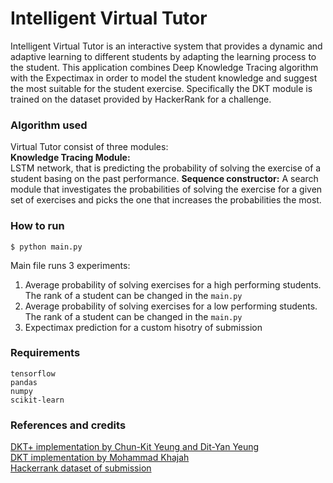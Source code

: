 # Intelligent Virtual Tutor
Intelligent Virtual Tutor is an interactive system that provides a dynamic and adaptive learning to different students by adapting the learning process to the student. This application combines Deep Knowledge Tracing algorithm with the Expectimax in order to model the student knowledge and suggest the most suitable for the student exercise. 
Specifically the DKT module is trained on the dataset provided by HackerRank for a challenge. 

### Algorithm used  
Virtual Tutor consist of three modules: <br/>
**__Knowledge Tracing Module:__**  
LSTM network, that is predicting the probability of solving the exercise of a student basing on the past performance.
**Sequence constructor:** 
A search module that investigates the probabilities of solving the exercise for a given set of exercises and picks the one that increases the probabilities the most.

### How to run

```
$ python main.py
```

Main file runs 3 experiments: 
1) Average probability of solving exercises for a high performing students. The rank of a student can be changed in the ```main.py  ```
2) Average probability of solving exercises for a low performing students. The rank of a student can be changed in the ```main.py  ```
3) Expectimax prediction for a custom hisotry of submission

### Requirements
```
tensorflow
pandas
numpy
scikit-learn
```

### References and credits
 [DKT+ implementation by Chun-Kit Yeung and Dit-Yan Yeung](https://github.com/ckyeungac/deep-knowledge-tracing-plus) <br />
 [DKT implementation by Mohammad Khajah ](https://github.com/mmkhajah/dkt/blob/master/dkt.py)<br />
 [Hackerrank dataset of submission](https://www.hackerrank.com/contests/machine-learning-codesprint/challenges/hackerrank-challenge-recommendation)


